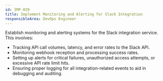 ```yaml
---
id: IMP-029
title: Implement Monitoring and Alerting for Slack Integration
responsibleArea: DevOps Engineer
---
```

Establish monitoring and alerting systems for the Slack integration service. This involves:
- Tracking API call volumes, latency, and error rates to the Slack API.
- Monitoring webhook reception and processing success rates.
- Setting up alerts for critical failures, unauthorized access attempts, or excessive API rate limit hits.
- Ensuring proper logging for all integration-related events to aid in debugging and auditing.